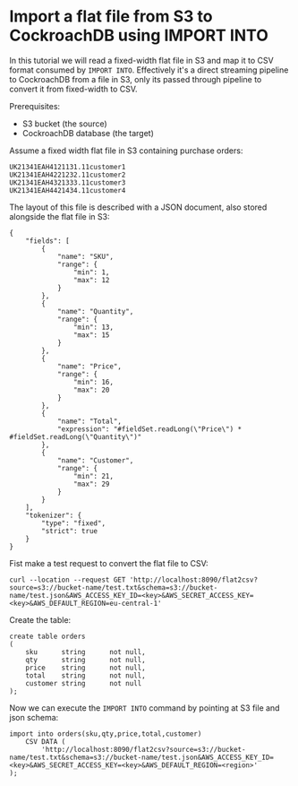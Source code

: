 # Import a flat file from S3 to CockroachDB using IMPORT INTO

In this tutorial we will read a fixed-width flat file in S3 and map it
to CSV format consumed by `IMPORT INTO`. Effectively it's a direct
streaming pipeline to CockroachDB from a file in S3, only its passed
through pipeline to convert it from fixed-width to CSV.

Prerequisites:

- S3 bucket (the source)
- CockroachDB database (the target)

Assume a fixed width flat file in S3 containing purchase orders:

    UK21341EAH4121131.11customer1
    UK21341EAH4221232.11customer2
    UK21341EAH4321333.11customer3
    UK21341EAH4421434.11customer4

The layout of this file is described with a JSON document, also stored alongside the flat file in S3:

    {
        "fields": [
            {
                "name": "SKU",
                "range": {
                    "min": 1,
                    "max": 12
                }
            },
            {
                "name": "Quantity",
                "range": {
                    "min": 13,
                    "max": 15
                }
            },
            {
                "name": "Price",
                "range": {
                    "min": 16,
                    "max": 20
                }
            },
            {
                "name": "Total",
                "expression": "#fieldSet.readLong(\"Price\") * #fieldSet.readLong(\"Quantity\")"
            },
            {
                "name": "Customer",
                "range": {
                    "min": 21,
                    "max": 29
                }
            }
        ],
        "tokenizer": {
            "type": "fixed",
            "strict": true
        }
    }


Fist make a test request to convert the flat file to CSV:

    curl --location --request GET 'http://localhost:8090/flat2csv?source=s3://bucket-name/test.txt&schema=s3://bucket-name/test.json&AWS_ACCESS_KEY_ID=<key>&AWS_SECRET_ACCESS_KEY=<key>&AWS_DEFAULT_REGION=eu-central-1'

Create the table:

    create table orders
    (
        sku      string      not null,
        qty      string      not null,
        price    string      not null,
        total    string      not null,
        customer string      not null
    );

Now we can execute the `IMPORT INTO` command by pointing at S3 file and json schema:

    import into orders(sku,qty,price,total,customer)
        CSV DATA (
            'http://localhost:8090/flat2csv?source=s3://bucket-name/test.txt&schema=s3://bucket-name/test.json&AWS_ACCESS_KEY_ID=<key>&AWS_SECRET_ACCESS_KEY=<key>&AWS_DEFAULT_REGION=<region>'
    );

